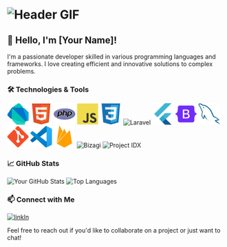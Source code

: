 # ![Header GIF](https://media.gifdb.com/penguin-data-coding-animation-sxihbi0j123pp3uv.gif)

## 👋 Hello, I'm [Your Name]!

I'm a passionate developer skilled in various programming languages and frameworks. I love creating efficient and innovative solutions to complex problems.

### 🛠️ Technologies & Tools

<p>
    <img src="https://raw.githubusercontent.com/devicons/devicon/master/icons/dart/dart-original.svg" alt="Dart" width="50" height="50"/>
    <img src="https://raw.githubusercontent.com/devicons/devicon/master/icons/html5/html5-original.svg" alt="HTML5" width="50" height="50"/>
    <img src="https://raw.githubusercontent.com/devicons/devicon/master/icons/php/php-original.svg" alt="PHP" width="50" height="50"/>
    <img src="https://raw.githubusercontent.com/devicons/devicon/master/icons/javascript/javascript-original.svg" alt="JavaScript" width="50" height="50"/>
    <img src="https://raw.githubusercontent.com/devicons/devicon/master/icons/css3/css3-original.svg" alt="CSS3" width="50" height="50"/>
    <img src="https://upload.wikimedia.org/wikipedia/commons/thumb/9/9a/Laravel.svg/1969px-Laravel.svg.png" alt="Laravel" width="50" height="50"/>
    <img src="https://raw.githubusercontent.com/devicons/devicon/master/icons/flutter/flutter-original.svg" alt="Flutter" width="50" height="50"/>
    <img src="https://raw.githubusercontent.com/devicons/devicon/master/icons/bootstrap/bootstrap-plain.svg" alt="Bootstrap" width="50" height="50"/>
    <img src="https://raw.githubusercontent.com/devicons/devicon/master/icons/mysql/mysql-original.svg" alt="MySQL" width="50" height="50"/>
    <img src="https://raw.githubusercontent.com/devicons/devicon/master/icons/git/git-original.svg" alt="Git" width="50" height="50"/>
    <img src="https://raw.githubusercontent.com/devicons/devicon/master/icons/vscode/vscode-original.svg" alt="VSCode" width="50" height="50"/>
    <img src="https://raw.githubusercontent.com/devicons/devicon/master/icons/firebase/firebase-plain.svg" alt="Firebase" width="50" height="50"/>
    <img src="https://upload.wikimedia.org/wikipedia/commons/thumb/b/b0/Bizagi.png/1200px-Bizagi.png" alt="Bizagi" width="50" height="50"/>
    <img src="https://developers.google.com/static/idx/images/icon-192.png" alt="Project IDX" width="50" height="50"/>
</p>

### 📈 GitHub Stats

![Your GitHub Stats](https://github-readme-stats.vercel.app/api?username=bryanhanggara&show_icons=true&theme=radical)
![Top Languages](https://github-readme-stats.vercel.app/api/top-langs/?username=bryanhanggara&layout=compact&theme=radical)

### 📫 Connect with Me

<p>
    <a href="https://www.linkedin.com/in/bryan-hanggara-235455255"> <img src="https://upload.wikimedia.org/wikipedia/commons/c/ca/LinkedIn_logo_initials.png" alt="linkln" width="50" height="50"/></a>
</p>
Feel free to reach out if you'd like to collaborate on a project or just want to chat!
